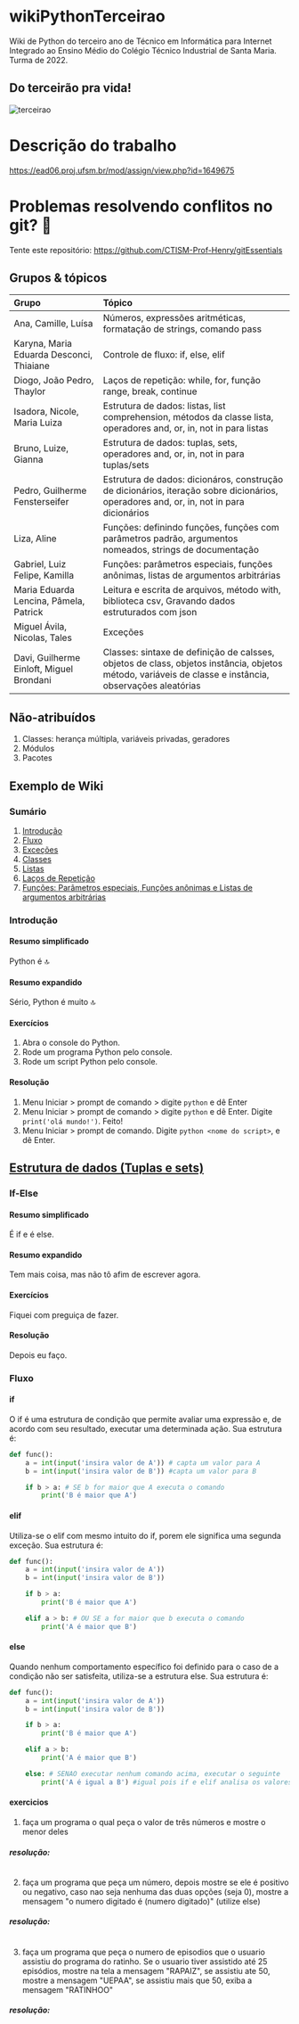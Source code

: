# wikiPythonTerceirao
Wiki de Python do terceiro ano de Técnico em Informática para Internet Integrado ao Ensino Médio do Colégio Técnico Industrial de Santa Maria. Turma de 2022.

## Do terceirão pra vida!

![terceirao](images/terceirao.jpg)

# Descrição do trabalho

https://ead06.proj.ufsm.br/mod/assign/view.php?id=1649675

# Problemas resolvendo conflitos no git? 🤠

Tente este repositório: https://github.com/CTISM-Prof-Henry/gitEssentials

## Grupos & tópicos

| Grupo | Tópico |
|:------|:-------|
| Ana, Camille, Luísa | Números, expressões aritméticas, formatação de strings, comando pass |
| Karyna, Maria Eduarda Desconci, Thiaiane | Controle de fluxo: if, else, elif |
| Diogo, João Pedro, Thaylor | Laços de repetição: while, for, função range, break, continue |
| Isadora, Nicole, Maria Luiza | Estrutura de dados: listas, list comprehension, métodos da classe lista, operadores and, or, in, not in para listas |
| Bruno, Luize, Gianna | Estrutura de dados: tuplas, sets, operadores and, or, in, not in para tuplas/sets |
| Pedro, Guilherme Fensterseifer | Estrutura de dados: dicionáros, construção de dicionários, iteração sobre dicionários, operadores and, or, in, not in para dicionários |
| Liza, Aline | Funções: definindo funções, funções com parâmetros padrão, argumentos nomeados, strings de documentação |
| Gabriel, Luiz Felipe, Kamilla | Funções: parâmetros especiais, funções anônimas, listas de argumentos arbitrárias |
| Maria Eduarda Lencina, Pâmela, Patrick | Leitura e escrita de arquivos, método with, biblioteca csv, Gravando dados estruturados com json | 
| Miguel Ávila, Nicolas, Tales | Exceções |
| Davi, Guilherme Einloft, Miguel Brondani | Classes: sintaxe de definição de calsses, objetos de class, objetos instância, objetos método, variáveis de classe e instância, observações aleatórias |

## Não-atribuídos

1. Classes: herança múltipla, variáveis privadas, geradores
2. Módulos
3. Pacotes

## Exemplo de Wiki

### Sumário

1. [Introdução](#introdução)
2. [Fluxo](groups/fluxo.md)
3. [Exceções](groups/excecoes.md)
4. [Classes](groups/classes.md)
5. [Listas](groups/Listas.md)
6. [Laços de Repetição](groups/Lacos_de_repeticao.md)
7. [Funções: Parâmetros especiais, Funções anônimas e Listas de argumentos arbitrárias](groups/uncoes-parametros-lambdas-argumentos.md)

### Introdução

#### Resumo simplificado

Python é 🔝

#### Resumo expandido

Sério, Python é muito 🔝

#### Exercícios

1. Abra o console do Python.
2. Rode um programa Python pelo console.
3. Rode um script Python pelo console.

#### Resolução

1. Menu Iniciar > prompt de comando > digite `python` e dê Enter
2. Menu Iniciar > prompt de comando > digite `python` e dê Enter. Digite `print('olá mundo!')`. Feito!
3. Menu Iniciar > prompt de comando. Digite `python <nome do script>`, e dê Enter.

## [Estrutura de dados (Tuplas e sets)](groups/estruturas_de_dados_(tuplas_e_sets).md)
### If-Else

#### Resumo simplificado

É if e é else.

#### Resumo expandido

Tem mais coisa, mas não tô afim de escrever agora.

#### Exercícios

Fiquei com preguiça de fazer.

#### Resolução

Depois eu faço.

<!-- comentario apenas para dividir do resto, atenção, area restrita -->

### Fluxo

#### if 

O if é uma estrutura de condição que permite avaliar uma expressão e, de acordo com seu resultado, executar uma determinada ação.
Sua estrutura é:

~~~~python
def func():
	a = int(input('insira valor de A')) # capta um valor para A
	b = int(input('insira valor de B')) #capta um valor para B

	if b > a: # SE b for maior que A executa o comando
		print('B é maior que A') 

~~~~

#### elif

Utiliza-se o elif com mesmo intuito do if, porem ele significa uma segunda exceção.
Sua estrutura é:

~~~~python
def func():
	a = int(input('insira valor de A'))
	b = int(input('insira valor de B'))

	if b > a:
		print('B é maior que A')

	elif a > b: # OU SE a for maior que b executa o comando
		print('A é maior que B')

~~~~

#### else

Quando nenhum comportamento específico foi definido para o caso de a condição não ser satisfeita, utiliza-se a estrutura else.
Sua estrutura é:

~~~~python
def func():
	a = int(input('insira valor de A'))
	b = int(input('insira valor de B'))

	if b > a:
		print('B é maior que A')

	elif a > b:
		print('A é maior que B')

	else: # SENAO executar nenhum comando acima, executar o seguinte
		print('A é igual a B') #igual pois if e elif analisa os valores diferentes

~~~~

#### exercicios 

1. faça um programa o qual peça o valor de três números e mostre o menor deles

##### resolução:

~~~~python

~~~~

2. faça um programa que peça um número, depois mostre se ele é positivo ou negativo, caso nao seja nenhuma das duas opções (seja 0), mostre a mensagem "o numero digitado é (numero digitado)" (utilize else)

##### resolução:

~~~~python

~~~~

3. faça um programa que peça o numero de episodios que o usuario assistiu do programa do ratinho. Se o usuario tiver assistido até 25 episódios, mostre na tela a mensagem "RAPAIZ", se assistiu ate 50, mostre a mensagem "UEPAA", se assistiu mais que 50, exiba a mensagem "RATINHOO"

##### resolução:

~~~~python

~~~~

<!-- comentario apenas para dividir do resto, atenção, saindo da area restrita -->
